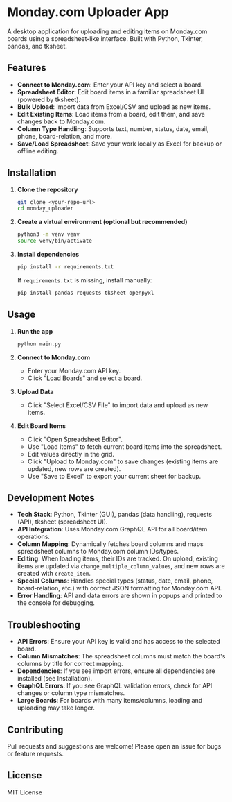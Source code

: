 # Monday.com Uploader App

A desktop application for uploading and editing items on Monday.com boards using a spreadsheet-like interface. Built with Python, Tkinter, pandas, and tksheet.

## Features
- **Connect to Monday.com**: Enter your API key and select a board.
- **Spreadsheet Editor**: Edit board items in a familiar spreadsheet UI (powered by tksheet).
- **Bulk Upload**: Import data from Excel/CSV and upload as new items.
- **Edit Existing Items**: Load items from a board, edit them, and save changes back to Monday.com.
- **Column Type Handling**: Supports text, number, status, date, email, phone, board-relation, and more.
- **Save/Load Spreadsheet**: Save your work locally as Excel for backup or offline editing.

## Installation

1. **Clone the repository**
   ```bash
   git clone <your-repo-url>
   cd monday_uploader
   ```

2. **Create a virtual environment (optional but recommended)**
   ```bash
   python3 -m venv venv
   source venv/bin/activate
   ```

3. **Install dependencies**
   ```bash
   pip install -r requirements.txt
   ```
   If `requirements.txt` is missing, install manually:
   ```bash
   pip install pandas requests tksheet openpyxl
   ```

## Usage

1. **Run the app**
   ```bash
   python main.py
   ```

2. **Connect to Monday.com**
   - Enter your Monday.com API key.
   - Click "Load Boards" and select a board.

3. **Upload Data**
   - Click "Select Excel/CSV File" to import data and upload as new items.

4. **Edit Board Items**
   - Click "Open Spreadsheet Editor".
   - Use "Load Items" to fetch current board items into the spreadsheet.
   - Edit values directly in the grid.
   - Click "Upload to Monday.com" to save changes (existing items are updated, new rows are created).
   - Use "Save to Excel" to export your current sheet for backup.

## Development Notes

- **Tech Stack**: Python, Tkinter (GUI), pandas (data handling), requests (API), tksheet (spreadsheet UI).
- **API Integration**: Uses Monday.com GraphQL API for all board/item operations.
- **Column Mapping**: Dynamically fetches board columns and maps spreadsheet columns to Monday.com column IDs/types.
- **Editing**: When loading items, their IDs are tracked. On upload, existing items are updated via `change_multiple_column_values`, and new rows are created with `create_item`.
- **Special Columns**: Handles special types (status, date, email, phone, board-relation, etc.) with correct JSON formatting for Monday.com API.
- **Error Handling**: API and data errors are shown in popups and printed to the console for debugging.

## Troubleshooting

- **API Errors**: Ensure your API key is valid and has access to the selected board.
- **Column Mismatches**: The spreadsheet columns must match the board's columns by title for correct mapping.
- **Dependencies**: If you see import errors, ensure all dependencies are installed (see Installation).
- **GraphQL Errors**: If you see GraphQL validation errors, check for API changes or column type mismatches.
- **Large Boards**: For boards with many items/columns, loading and uploading may take longer.

## Contributing
Pull requests and suggestions are welcome! Please open an issue for bugs or feature requests.

## License
MIT License 
